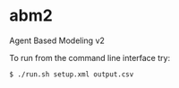 # abm2

Agent Based Modeling v2

To run from the command line interface try:

    $ ./run.sh setup.xml output.csv


